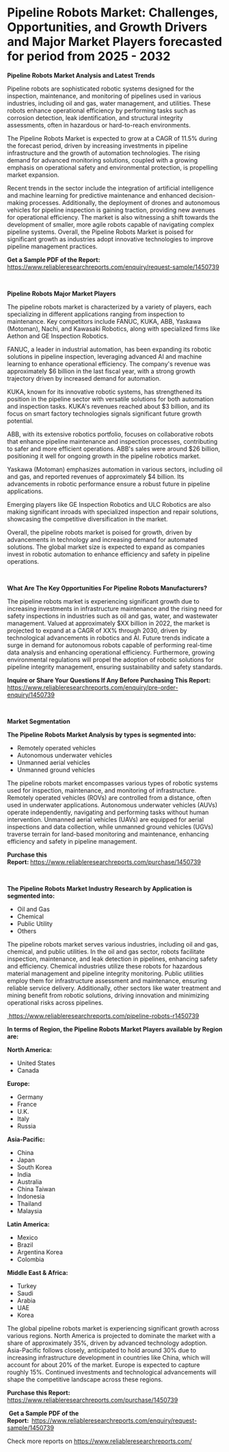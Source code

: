 <p><h1>Pipeline Robots Market: Challenges, Opportunities, and Growth Drivers and Major Market Players forecasted for period from 2025 - 2032</h1></p><p><strong>Pipeline Robots Market Analysis and Latest Trends</strong></p>
<p><p>Pipeline robots are sophisticated robotic systems designed for the inspection, maintenance, and monitoring of pipelines used in various industries, including oil and gas, water management, and utilities. These robots enhance operational efficiency by performing tasks such as corrosion detection, leak identification, and structural integrity assessments, often in hazardous or hard-to-reach environments.</p><p>The Pipeline Robots Market is expected to grow at a CAGR of 11.5% during the forecast period, driven by increasing investments in pipeline infrastructure and the growth of automation technologies. The rising demand for advanced monitoring solutions, coupled with a growing emphasis on operational safety and environmental protection, is propelling market expansion. </p><p>Recent trends in the sector include the integration of artificial intelligence and machine learning for predictive maintenance and enhanced decision-making processes. Additionally, the deployment of drones and autonomous vehicles for pipeline inspection is gaining traction, providing new avenues for operational efficiency. The market is also witnessing a shift towards the development of smaller, more agile robots capable of navigating complex pipeline systems. Overall, the Pipeline Robots Market is poised for significant growth as industries adopt innovative technologies to improve pipeline management practices.</p></p>
<p><strong>Get a Sample PDF of the Report:&nbsp;</strong> <a href="https://www.reliableresearchreports.com/enquiry/request-sample/1450739?utm_campaign=2139&utm_medium=2&utm_source=Github&utm_content=ia&utm_term=22022025&utm_id=pipeline-robots">https://www.reliableresearchreports.com/enquiry/request-sample/1450739</a></p>
<p>&nbsp;</p>
<p><strong>Pipeline Robots Major Market Players</strong></p>
<p><p>The pipeline robots market is characterized by a variety of players, each specializing in different applications ranging from inspection to maintenance. Key competitors include FANUC, KUKA, ABB, Yaskawa (Motoman), Nachi, and Kawasaki Robotics, along with specialized firms like Aethon and GE Inspection Robotics.</p><p>FANUC, a leader in industrial automation, has been expanding its robotic solutions in pipeline inspection, leveraging advanced AI and machine learning to enhance operational efficiency. The company's revenue was approximately $6 billion in the last fiscal year, with a strong growth trajectory driven by increased demand for automation.</p><p>KUKA, known for its innovative robotic systems, has strengthened its position in the pipeline sector with versatile solutions for both automation and inspection tasks. KUKA's revenues reached about $3 billion, and its focus on smart factory technologies signals significant future growth potential.</p><p>ABB, with its extensive robotics portfolio, focuses on collaborative robots that enhance pipeline maintenance and inspection processes, contributing to safer and more efficient operations. ABB's sales were around $26 billion, positioning it well for ongoing growth in the pipeline robotics market.</p><p>Yaskawa (Motoman) emphasizes automation in various sectors, including oil and gas, and reported revenues of approximately $4 billion. Its advancements in robotic performance ensure a robust future in pipeline applications.</p><p>Emerging players like GE Inspection Robotics and ULC Robotics are also making significant inroads with specialized inspection and repair solutions, showcasing the competitive diversification in the market.</p><p>Overall, the pipeline robots market is poised for growth, driven by advancements in technology and increasing demand for automated solutions. The global market size is expected to expand as companies invest in robotic automation to enhance efficiency and safety in pipeline operations.</p></p>
<p>&nbsp;</p>
<p><strong>What Are The Key Opportunities For Pipeline Robots Manufacturers?</strong></p>
<p><p>The pipeline robots market is experiencing significant growth due to increasing investments in infrastructure maintenance and the rising need for safety inspections in industries such as oil and gas, water, and wastewater management. Valued at approximately $XX billion in 2022, the market is projected to expand at a CAGR of XX% through 2030, driven by technological advancements in robotics and AI. Future trends indicate a surge in demand for autonomous robots capable of performing real-time data analysis and enhancing operational efficiency. Furthermore, growing environmental regulations will propel the adoption of robotic solutions for pipeline integrity management, ensuring sustainability and safety standards.</p></p>
<p><strong>Inquire or Share Your Questions If Any Before Purchasing This Report:</strong> <a href="https://www.reliableresearchreports.com/enquiry/pre-order-enquiry/1450739?utm_campaign=2139&utm_medium=2&utm_source=Github&utm_content=ia&utm_term=22022025&utm_id=pipeline-robots">https://www.reliableresearchreports.com/enquiry/pre-order-enquiry/1450739</a></p>
<p>&nbsp;</p>
<p><strong>Market Segmentation</strong></p>
<p><strong>The Pipeline Robots Market Analysis by types is segmented into:</strong></p>
<p><ul><li>Remotely operated vehicles</li><li>Autonomous underwater vehicles</li><li>Unmanned aerial vehicles</li><li>Unmanned ground vehicles</li></ul></p>
<p><p>The pipeline robots market encompasses various types of robotic systems used for inspection, maintenance, and monitoring of infrastructure. Remotely operated vehicles (ROVs) are controlled from a distance, often used in underwater applications. Autonomous underwater vehicles (AUVs) operate independently, navigating and performing tasks without human intervention. Unmanned aerial vehicles (UAVs) are equipped for aerial inspections and data collection, while unmanned ground vehicles (UGVs) traverse terrain for land-based monitoring and maintenance, enhancing efficiency and safety in pipeline management.</p></p>
<p><strong>Purchase this Report:&nbsp;</strong><a href="https://www.reliableresearchreports.com/purchase/1450739?utm_campaign=2139&utm_medium=2&utm_source=Github&utm_content=ia&utm_term=22022025&utm_id=pipeline-robots">https://www.reliableresearchreports.com/purchase/1450739</a></p>
<p>&nbsp;</p>
<p><strong>The Pipeline Robots Market Industry Research by Application is segmented into:</strong></p>
<p><ul><li>Oil and Gas</li><li>Chemical</li><li>Public Utility</li><li>Others</li></ul></p>
<p><p>The pipeline robots market serves various industries, including oil and gas, chemical, and public utilities. In the oil and gas sector, robots facilitate inspection, maintenance, and leak detection in pipelines, enhancing safety and efficiency. Chemical industries utilize these robots for hazardous material management and pipeline integrity monitoring. Public utilities employ them for infrastructure assessment and maintenance, ensuring reliable service delivery. Additionally, other sectors like water treatment and mining benefit from robotic solutions, driving innovation and minimizing operational risks across pipelines.</p></p>
<p><a href="https://www.reliableresearchreports.com/pipeline-robots-r1450739?utm_campaign=2139&utm_medium=2&utm_source=Github&utm_content=ia&utm_term=22022025&utm_id=pipeline-robots">&nbsp;https://www.reliableresearchreports.com/pipeline-robots-r1450739</a></p>
<p><strong>In terms of Region, the Pipeline Robots Market Players available by Region are:</strong></p>
<p>
    <p> <strong> North America: </strong>
        <ul>
            <li>United States</li>
            <li>Canada</li>
        </ul>
        </p> 
    <p> <strong> Europe: </strong>
        <ul>
            <li>Germany</li>
            <li>France</li>
            <li>U.K.</li>
            <li>Italy</li>
            <li>Russia</li>
        </ul>
        </p> 
    <p> <strong> Asia-Pacific: </strong>
        <ul>
            <li>China</li>
            <li>Japan</li>
            <li>South Korea</li>
            <li>India</li>
            <li>Australia</li>
            <li>China Taiwan</li>
            <li>Indonesia</li>
            <li>Thailand</li>
            <li>Malaysia</li>
        </ul>
        </p> 
    <p> <strong> Latin America: </strong>
        <ul>
            <li>Mexico</li>
            <li>Brazil</li>
            <li>Argentina Korea</li>
            <li>Colombia</li>
        </ul>
        </p> 
    <p> <strong> Middle East & Africa: </strong>
        <ul>
            <li>Turkey</li>
            <li>Saudi</li>
            <li>Arabia</li>
            <li>UAE</li>
            <li>Korea</li>
        </ul>
    </p>
    </p>
<p><p>The global pipeline robots market is experiencing significant growth across various regions. North America is projected to dominate the market with a share of approximately 35%, driven by advanced technology adoption. Asia-Pacific follows closely, anticipated to hold around 30% due to increasing infrastructure development in countries like China, which will account for about 20% of the market. Europe is expected to capture roughly 15%. Continued investments and technological advancements will shape the competitive landscape across these regions.</p></p>
<p><strong>Purchase this Report: </strong><a href="https://www.reliableresearchreports.com/purchase/1450739?utm_campaign=2139&utm_medium=2&utm_source=Github&utm_content=ia&utm_term=22022025&utm_id=pipeline-robots">https://www.reliableresearchreports.com/purchase/1450739</a></p>
<p>&nbsp;<strong>Get a Sample PDF of the Report:&nbsp;&nbsp;</strong><a href="https://www.reliableresearchreports.com/enquiry/request-sample/1450739?utm_campaign=2139&utm_medium=2&utm_source=Github&utm_content=ia&utm_term=22022025&utm_id=pipeline-robots">https://www.reliableresearchreports.com/enquiry/request-sample/1450739</a></p>
<p><strong></strong></p>
<p>Check more reports on <a href="https://www.reliableresearchreports.com/?utm_campaign=2139&utm_medium=2&utm_source=Github&utm_content=ia&utm_term=22022025&utm_id=pipeline-robots">https://www.reliableresearchreports.com/</a></p>